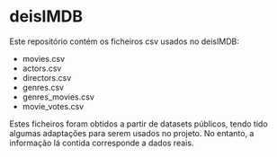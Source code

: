 # deisIMDB

Este repositório contém os ficheiros csv usados no deisIMDB:

* movies.csv
* actors.csv
* directors.csv
* genres.csv
* genres_movies.csv
* movie_votes.csv

Estes ficheiros foram obtidos a partir de datasets públicos, tendo tido algumas adaptações
para serem usados no projeto. No entanto, a informação lá contida corresponde a dados reais.